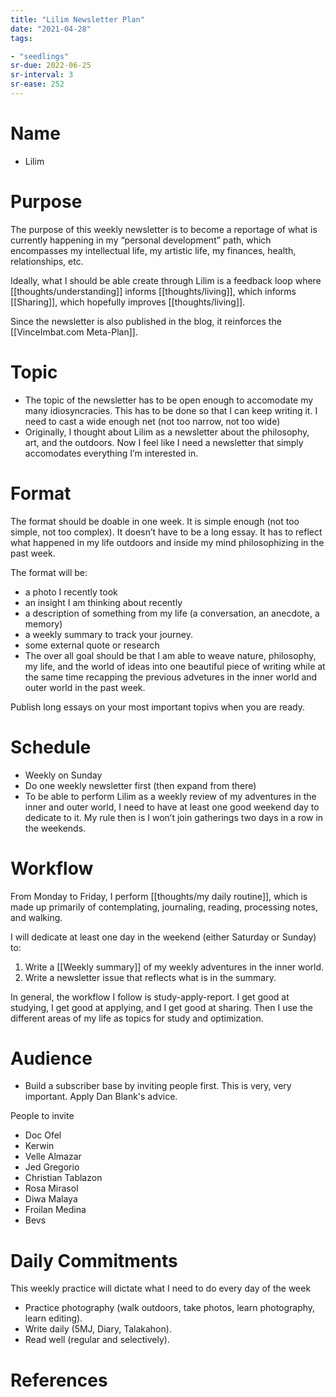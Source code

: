 ```yaml
---
title: "Lilim Newsletter Plan"
date: "2021-04-28"
tags:

- "seedlings"
sr-due: 2022-06-25
sr-interval: 3
sr-ease: 252
---
```


# Name

- Lilim

# Purpose

The purpose of this weekly newsletter is to become a reportage of what is currently happening in my “personal development” path, which encompasses my intellectual life, my artistic life, my finances, health, relationships, etc.

Ideally, what I should be able create through Lilim is a feedback loop where [[thoughts/understanding]] informs [[thoughts/living]], which informs [[Sharing]], which hopefully improves [[thoughts/living]].

Since the newsletter is also published in the blog, it reinforces the [[VinceImbat.com Meta-Plan]].

# Topic

- The topic of the newsletter has to be open enough to accomodate my many idiosyncracies. This has to be done so that I can keep writing it. I need to cast a wide enough net (not too narrow, not too wide)
- Originally, I thought about Lilim as a newsletter about the philosophy, art, and the outdoors. Now I feel like I need a newsletter that simply accomodates everything I’m interested in.

# Format

The format should be doable in one week. It is simple enough (not too simple, not too complex). It doesn’t have to be a long essay. It has to reflect what happened in my life outdoors and inside my mind philosophizing in the past week.

The format will be:

- a photo I recently took
- an insight I am thinking about recently
- a description of something from my life (a conversation, an anecdote, a memory)
- a weekly summary to track your journey.
- some external quote or research
- The over all goal should be that I am able to weave nature, philosophy, my life, and the world of ideas into one beautiful piece of writing while at the same time recapping the previous advetures in the inner world and outer world in the past week.

Publish long essays on your most important topivs when you are ready.

# Schedule

- Weekly on Sunday
- Do one weekly newsletter first (then expand from there)
- To be able to perform Lilim as a weekly review of my adventures in the inner and outer world, I need to have at least one good weekend day to dedicate to it. My rule then is I won’t join gatherings two days in a row in the weekends.

# Workflow

From Monday to Friday, I perform [[thoughts/my daily routine]], which is made up primarily of contemplating, journaling, reading, processing notes, and walking.

I will dedicate at least one day in the weekend (either Saturday or Sunday) to:

1. Write a [[Weekly summary]] of my weekly adventures in the inner world.
2. Write a newsletter issue that reflects what is in the summary.

In general, the workflow I follow is study-apply-report. I get good at studying, I get good at applying, and I get good at sharing. Then I use the different areas of my life as topics for study and optimization.

# Audience

- Build a subscriber base by inviting people first. This is very, very important. Apply Dan Blank's advice.

People to invite

- Doc Ofel
- Kerwin
- Velle Almazar
- Jed Gregorio
- Christian Tablazon
- Rosa Mirasol
- Diwa Malaya
- Froilan Medina
- Bevs

# Daily Commitments

This weekly practice will dictate what I need to do every day of the week

- Practice photography (walk outdoors, take photos, learn photography, learn editing).
- Write daily (5MJ, Diary, Talakahon).
- Read well (regular and selectively).

# References
